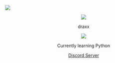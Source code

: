 
  <img src="https://discord.c99.nl/widget/theme-4/720765270217457684.png"/>
</p>
<p align="center">  
<img src="https://media.discordapp.net/attachments/813341662545313832/813343404507267092/pokemon_pixel.gif">
</p>
<p align="center">
    draxx
<p align="center">  
<img src="https://profile-counter.glitch.me/0draxx/count.svg">
</p>
<p align="center">
Currently learning Python
<p align="center">
    <a href="https://discord.gg/CjaKz5v6TS">Discord Server</a>

